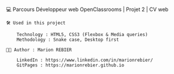 💻 Parcours Développeur web OpenClassrooms | Projet 2 | CV web


	🛠 Used in this project

		Technology : HTML5, CSS3 (Flexbox & Media queries)
		Methodology : Snake case, Desktop first

	👩🏻 Author : Marion REBIER 

		LinkedIn : https://www.linkedin.com/in/marionrebier/
		GitPages : https://marionrebier.github.io 
